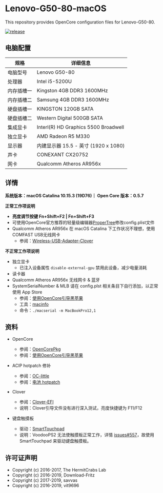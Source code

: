# Lenovo-G50-80-macOS

This repository provides OpenCore configuration files for Lenovo-G50-80. 

[![release](https://img.shields.io/badge/下载-release-blue.svg)](https://github.com/chiccheung/Lenovo-G50-80-macOS/releases) 
 

## 电脑配置

| 规格     | 详细信息 |
| -------- | ---------------------------------------- |
| 电脑型号 | Lenovo G50-80 |
| 处理器 | Intel i5-5200U |
| 内存插槽一 | Kingston 4GB DDR3 1600MHz |
| 内存插槽二 | Samsung  4GB DDR3 1600MHz |
| 硬盘插槽一 | KINGSTON 120GB SATA |
| 硬盘插槽二 | Western Digital 500GB SATA |
| 集成显卡 | Interl(R) HD Graphics 5500 Broadwell |
| 独立显卡 | AMD Radeon R5 M330 |
| 显示器   | 内建显示器 15.5 - 英寸 (1920 x 1080) |
| 声卡     | CONEXANT CX20752  |
| 网卡     | Qualcomm Atheros AR956x |


## 详情

<b>系统版本：macOS Catalina 10.15.3 (19D76)｜ Open Core 版本：0.5.7</b>

<b>正常工作项说明</b>

- <b>亮度调节按键 Fn+Shift+F2 | Fn+Shift+F3</b>
- 可使用OpenCore官方推荐的轻量级编辑器[ProperTree](https://github.com/corpnewt/ProperTree)修改config.plist文件
- Qualcomm Atheros AR956x 在 macOS Catalina 下工作状况不理想，使用 COMFAST USB无线网卡
  - 参阅：[Wireless-USB-Adapter-Clover](https://github.com/chris1111/Wireless-USB-Adapter-Clover) 

<b>不正常工作项说明</b>

- 独立显卡
  - 已注入设备属性 `disable-external-gpu` 禁用此设备，减少电量消耗
- 读卡器
- Qualcomm Atheros AR956x 无线网卡 & 蓝牙
- SystemSerialNumber & MLB 请在 config.plst 相关条目下自行添加，以正常使用 App Store
  - 参阅：[使用OpenCore引导黑苹果](https://blog.xjn819.com/?p=543)
  - 工具：[macinfo](https://github.com/acidanthera/MacInfoPkg/releases)
  - 命令：`./macserial -m MacBookPro12,1`

## 资料

-  OpenCore
   - 参阅：[OpenCorePkg](https://github.com/acidanthera/OpenCorePkg)
   - 参阅：[使用OpenCore引导黑苹果](https://blog.xjn819.com/?p=543)

-  ACIP hotpatch 修补
   - 参阅：[OC-little](https://github.com/daliansky/OC-little)
   - 参阅：[电池 hotpatch](https://github.com/chiccheung/Lenovo-G50-80-macOS/blob/master/Files/SSDT-OCBAT0-LenovoG50-80.dsl)

-  Clover
   - 参阅：[Clover-EFI](https://github.com/chiccheung/Lenovo-G50-80-macOS/blob/master/Files/Clover-EFI.zip)
   - 说明：Clover引导文件没有进行深入测试，亮度快捷键为 F11/F12

-  键盘触摸板
   - 驱动：[SmartTouchpad](https://github.com/chiccheung/Lenovo-G50-80-macOS/blob/master/Files/SmartTouchpad%20v4.7%20beta%205.zip)
   - 说明：VoodooPS2 无法使触摸板正常工作，详情 [issues#557](https://github.com/acidanthera/bugtracker/issues/557)，故使用 SmartTouchpad 来驱动键盘触摸板。

## 许可证声明

- Copyright (c) 2016-2017, The HermitCrabs Lab
- Copyright (c) 2016-2019, Download-Fritz
- Copyright (c) 2017-2019, savvas
- Copyright (c) 2016-2019, vit9696
